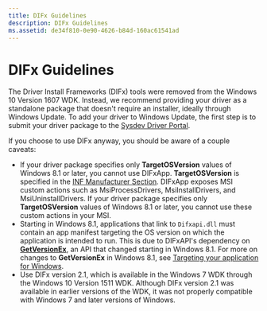 ```yaml
---
title: DIFx Guidelines
description: DIFx Guidelines
ms.assetid: de34f810-0e90-4626-b84d-160ac61541ad
---
```


# DIFx Guidelines

The Driver Install Frameworks (DIFx) tools were removed from the Windows 10 Version 1607 WDK.  Instead, we recommend providing your driver as a standalone package that doesn't require an installer, ideally through Windows Update.  To add your driver to Windows Update, the first step is to submit your driver package to the [Sysdev Driver Portal](http://sysdev.microsoft.com).

If you choose to use DIFx anyway, you should be aware of a couple caveats:

* If your driver package specifies only **TargetOSVersion** values of Windows 8.1 or later, you cannot use DIFxApp.  **TargetOSVersion** is specified in the [INF Manufacturer Section](inf-manufacturer-section.md). DIFxApp exposes MSI custom actions such as MsiProcessDrivers, MsiInstallDrivers, and MsiUninstallDrivers.  If your driver package specifies only **TargetOSVersion** values of Windows 8.1 or later, you cannot use these custom actions in your MSI.
* Starting in Windows 8.1, applications that link to `Difxapi.dll` must contain an app manifest targeting the OS version on which the application is intended to run.  This is due to DIFxAPI's dependency on [**GetVersionEx**](https://msdn.microsoft.com/library/windows/desktop/ms724451), an API that changed starting in Windows 8.1.  For more on changes to **GetVersionEx** in Windows 8.1, see [Targeting your application for Windows](https://msdn.microsoft.com/library/windows/desktop/dn481241).
* Use DIFx version 2.1, which is available in the Windows 7 WDK through the Windows 10 Version 1511 WDK.  Although DIFx version 2.1 was available in earlier versions of the WDK, it was not properly compatible with Windows 7 and later versions of Windows.

